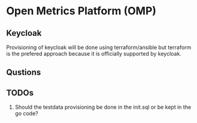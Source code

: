 # Open Metrics Platform (OMP)

## Keycloak

Provisioning of keycloak will be done using terraform/ansible but terraform is
the prefered approach because it is officially supported by keycloak.

## Qustions

## TODOs

1. Should the testdata provisioning be done in the init.sql or be kept in the go
   code?
